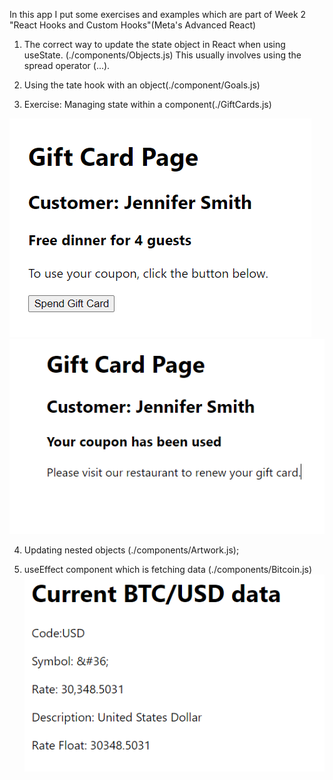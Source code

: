 In this app I put some exercises and examples which are part of Week 2 "React Hooks and Custom Hooks"(Meta's Advanced React)
1. The correct way to update the state object in React when using useState. (./components/Objects.js)
This usually involves using the spread operator (...).
2. Using the tate hook with an object(./component/Goals.js)

3. Exercise: Managing state within a component(./GiftCards.js)

![Initiall view](image-1.png)![The view after rendering, notice that the booton disappeares!](image-2.png)

4. Updating nested objects (./components/Artwork.js);

5. useEffect component which is fetching data (./components/Bitcoin.js)
![Alt text](image.png)